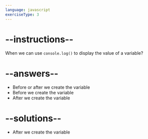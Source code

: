 ```yaml
---
language: javascript
exerciseType: 3
---
```


# --instructions--

When we can use `console.log()` to display the value of a variable?

# --answers--

- Before or after we create the variable
- Before we create the variable
- After we create the variable

# --solutions--

- After we create the variable
